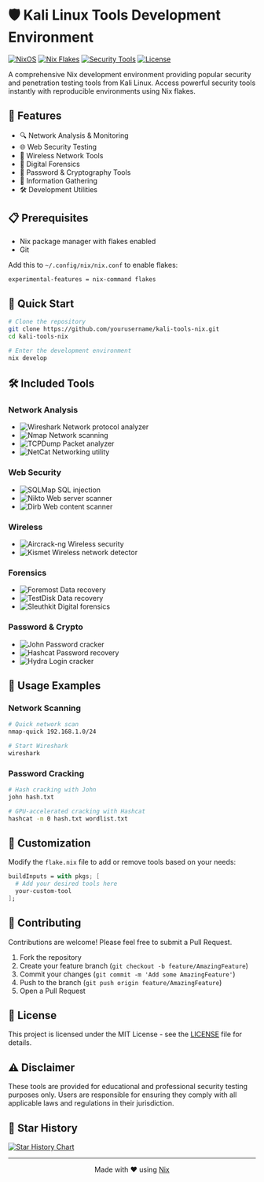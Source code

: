 # 🛡️ Kali Linux Tools Development Environment

[![NixOS](https://img.shields.io/badge/NixOS-5277C3?style=for-the-badge&logo=nixos&logoColor=white)](https://nixos.org)
[![Nix Flakes](https://img.shields.io/badge/Nix-Flakes-blue.svg?style=for-the-badge&logo=nixos&logoColor=white)](https://nixos.wiki/wiki/Flakes)
[![Security Tools](https://img.shields.io/badge/Security-Tools-red.svg?style=for-the-badge&logo=security&logoColor=white)](https://github.com/yourusername/kali-tools-nix)
[![License](https://img.shields.io/badge/license-MIT-green.svg?style=for-the-badge)](LICENSE)

A comprehensive Nix development environment providing popular security and penetration testing tools from Kali Linux. Access powerful security tools instantly with reproducible environments using Nix flakes.

## 🚀 Features

- 🔍 Network Analysis & Monitoring
- 🌐 Web Security Testing
- 📡 Wireless Network Tools
- 🔬 Digital Forensics
- 🔑 Password & Cryptography Tools
- 🎯 Information Gathering
- 🛠️ Development Utilities

## 📋 Prerequisites

- Nix package manager with flakes enabled
- Git

Add this to `~/.config/nix/nix.conf` to enable flakes:

```bash
experimental-features = nix-command flakes
```

## 🔧 Quick Start

```bash
# Clone the repository
git clone https://github.com/yourusername/kali-tools-nix.git
cd kali-tools-nix

# Enter the development environment
nix develop
```

## 🛠️ Included Tools

### Network Analysis

- ![Wireshark](https://img.shields.io/badge/Wireshark-1679A7?style=flat-square&logo=wireshark&logoColor=white) Network protocol analyzer
- ![Nmap](https://img.shields.io/badge/Nmap-2E3842?style=flat-square) Network scanning
- ![TCPDump](https://img.shields.io/badge/TCPDump-000000?style=flat-square) Packet analyzer
- ![NetCat](https://img.shields.io/badge/NetCat-4A90E2?style=flat-square) Networking utility

### Web Security

- ![SQLMap](https://img.shields.io/badge/SQLMap-CC2927?style=flat-square) SQL injection
- ![Nikto](https://img.shields.io/badge/Nikto-FF6B6B?style=flat-square) Web server scanner
- ![Dirb](https://img.shields.io/badge/Dirb-40E0D0?style=flat-square) Web content scanner

### Wireless

- ![Aircrack-ng](https://img.shields.io/badge/Aircrack--ng-00C7B7?style=flat-square) Wireless security
- ![Kismet](https://img.shields.io/badge/Kismet-FFA500?style=flat-square) Wireless network detector

### Forensics

- ![Foremost](https://img.shields.io/badge/Foremost-777BB4?style=flat-square) Data recovery
- ![TestDisk](https://img.shields.io/badge/TestDisk-67B246?style=flat-square) Data recovery
- ![Sleuthkit](https://img.shields.io/badge/Sleuthkit-2496ED?style=flat-square) Digital forensics

### Password & Crypto

- ![John](https://img.shields.io/badge/John%20The%20Ripper-FF0000?style=flat-square) Password cracker
- ![Hashcat](https://img.shields.io/badge/Hashcat-FF69B4?style=flat-square) Password recovery
- ![Hydra](https://img.shields.io/badge/Hydra-4B0082?style=flat-square) Login cracker

## 🔄 Usage Examples

### Network Scanning

```bash
# Quick network scan
nmap-quick 192.168.1.0/24

# Start Wireshark
wireshark
```

### Password Cracking

```bash
# Hash cracking with John
john hash.txt

# GPU-accelerated cracking with Hashcat
hashcat -m 0 hash.txt wordlist.txt
```

## 🎨 Customization

Modify the `flake.nix` file to add or remove tools based on your needs:

```nix
buildInputs = with pkgs; [
  # Add your desired tools here
  your-custom-tool
];
```

## 🤝 Contributing

Contributions are welcome! Please feel free to submit a Pull Request.

1. Fork the repository
2. Create your feature branch (`git checkout -b feature/AmazingFeature`)
3. Commit your changes (`git commit -m 'Add some AmazingFeature'`)
4. Push to the branch (`git push origin feature/AmazingFeature`)
5. Open a Pull Request

## 📝 License

This project is licensed under the MIT License - see the [LICENSE](LICENSE) file for details.

## ⚠️ Disclaimer

These tools are provided for educational and professional security testing purposes only. Users are responsible for ensuring they comply with all applicable laws and regulations in their jurisdiction.

## 🌟 Star History

[![Star History Chart](https://api.star-history.com/svg?repos=yourusername/kali-tools-nix&type=Date)](https://star-history.com/#yourusername/kali-tools-nix&Date)

---

<div align="center">
Made with ❤️ using <a href="https://nixos.org">Nix</a>
</div>
